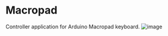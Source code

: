 # Macropad
Controller application for Arduino Macropad keyboard.
![image](https://github.com/diagomp/Macropad/assets/135263169/5588fefd-9e76-4e63-8ea8-ee107fff76ec)

